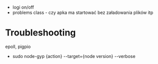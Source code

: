 - logi on/off
- problems class - czy apka ma startować bez załadowania plików itp


# Troubleshooting

epoll, pigpio
- sudo node-gyp {action} --target={node version} --verbose